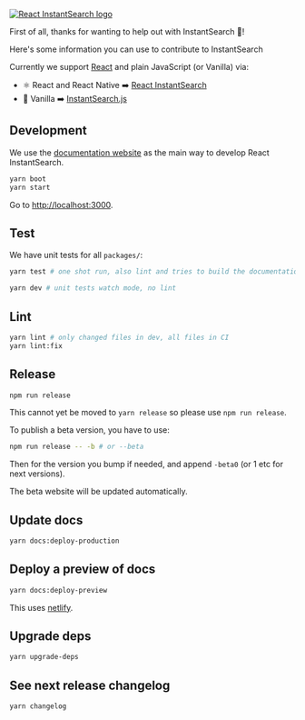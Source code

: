 [![React InstantSearch logo][readme-logo]][react-doc]

First of all, thanks for wanting to help out with InstantSearch :tada:!

Here's some information you can use to contribute to InstantSearch

Currently we support [React](https://facebook.github.io/react/)
and plain JavaScript (or Vanilla) via:
- ⚛ React and React Native ➡️ [React InstantSearch][react-doc]
- 🍦 Vanilla ➡️ [InstantSearch.js][vanilla-doc]

## Development

We use the [documentation website][react-doc] as the main way to develop
React InstantSearch.

```sh
yarn boot
yarn start
```

Go to <http://localhost:3000>.

## Test

We have unit tests for all `packages/`:

```sh
yarn test # one shot run, also lint and tries to build the documentation
```

```sh
yarn dev # unit tests watch mode, no lint
```

## Lint

```sh
yarn lint # only changed files in dev, all files in CI
yarn lint:fix
```

## Release

```sh
npm run release
```

This cannot yet be moved to `yarn release` so please use `npm run release`.

To publish a beta version, you have to use:

```sh
npm run release -- -b # or --beta
```

Then for the version you bump if needed, and append `-beta0` (or 1 etc for next versions).

The beta website will be updated automatically.

## Update docs

```sh
yarn docs:deploy-production
```

## Deploy a preview of docs

```sh
yarn docs:deploy-preview
```

This uses [netlify](https://www.netlify.com/).

## Upgrade deps

```sh
yarn upgrade-deps
```

## See next release changelog

```sh
yarn changelog
```

[readme-logo]: ./docgen/readme-logo.png
[react-doc]: https://community.algolia.com/instantsearch.js/react/
[vanilla-doc]: https://community.algolia.com/instantsearch.js/
[algolia-url]: https://www.algolia.com/
[react-url]: https://facebook.github.io/react/
[widgets-url]: https://community.algolia.com/instantsearch.js/react/widgets/
[connectors-url]: https://community.algolia.com/instantsearch.js/react/widgets/connectors/
[instantsearch.js-v1-github-url]: https://github.com/algolia/instantsearch.js/tree/develop
